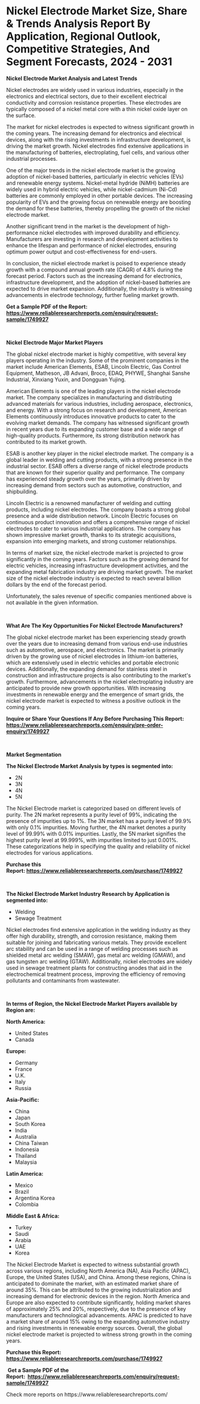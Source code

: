 <p><h1>Nickel Electrode Market Size, Share & Trends Analysis Report By Application, Regional Outlook, Competitive Strategies, And Segment Forecasts, 2024 - 2031</h1></p><p><strong>Nickel Electrode Market Analysis and Latest Trends</strong></p>
<p><p>Nickel electrodes are widely used in various industries, especially in the electronics and electrical sectors, due to their excellent electrical conductivity and corrosion resistance properties. These electrodes are typically composed of a nickel metal core with a thin nickel oxide layer on the surface.</p><p>The market for nickel electrodes is expected to witness significant growth in the coming years. The increasing demand for electronics and electrical devices, along with the rising investments in infrastructure development, is driving the market growth. Nickel electrodes find extensive applications in the manufacturing of batteries, electroplating, fuel cells, and various other industrial processes.</p><p>One of the major trends in the nickel electrode market is the growing adoption of nickel-based batteries, particularly in electric vehicles (EVs) and renewable energy systems. Nickel-metal hydride (NiMH) batteries are widely used in hybrid electric vehicles, while nickel-cadmium (Ni-Cd) batteries are commonly employed in other portable devices. The increasing popularity of EVs and the growing focus on renewable energy are boosting the demand for these batteries, thereby propelling the growth of the nickel electrode market.</p><p>Another significant trend in the market is the development of high-performance nickel electrodes with improved durability and efficiency. Manufacturers are investing in research and development activities to enhance the lifespan and performance of nickel electrodes, ensuring optimum power output and cost-effectiveness for end-users.</p><p>In conclusion, the nickel electrode market is poised to experience steady growth with a compound annual growth rate (CAGR) of 4.8% during the forecast period. Factors such as the increasing demand for electronics, infrastructure development, and the adoption of nickel-based batteries are expected to drive market expansion. Additionally, the industry is witnessing advancements in electrode technology, further fueling market growth.</p></p>
<p><strong>Get a Sample PDF of the Report:&nbsp; <a href="https://www.reliableresearchreports.com/enquiry/request-sample/1749927">https://www.reliableresearchreports.com/enquiry/request-sample/1749927</a></strong></p>
<p>&nbsp;</p>
<p><strong>Nickel Electrode Major Market Players</strong></p>
<p><p>The global nickel electrode market is highly competitive, with several key players operating in the industry. Some of the prominent companies in the market include American Elements, ESAB, Lincoln Electric, Gas Control Equipment, Matheson, JB Advani, Broco, EDAQ, PHYWE, Shanghai Sanshe Industrial, Xinxiang Yuxin, and Dongguan Yujing.</p><p>American Elements is one of the leading players in the nickel electrode market. The company specializes in manufacturing and distributing advanced materials for various industries, including aerospace, electronics, and energy. With a strong focus on research and development, American Elements continuously introduces innovative products to cater to the evolving market demands. The company has witnessed significant growth in recent years due to its expanding customer base and a wide range of high-quality products. Furthermore, its strong distribution network has contributed to its market growth.</p><p>ESAB is another key player in the nickel electrode market. The company is a global leader in welding and cutting products, with a strong presence in the industrial sector. ESAB offers a diverse range of nickel electrode products that are known for their superior quality and performance. The company has experienced steady growth over the years, primarily driven by increasing demand from sectors such as automotive, construction, and shipbuilding.</p><p>Lincoln Electric is a renowned manufacturer of welding and cutting products, including nickel electrodes. The company boasts a strong global presence and a wide distribution network. Lincoln Electric focuses on continuous product innovation and offers a comprehensive range of nickel electrodes to cater to various industrial applications. The company has shown impressive market growth, thanks to its strategic acquisitions, expansion into emerging markets, and strong customer relationships.</p><p>In terms of market size, the nickel electrode market is projected to grow significantly in the coming years. Factors such as the growing demand for electric vehicles, increasing infrastructure development activities, and the expanding metal fabrication industry are driving market growth. The market size of the nickel electrode industry is expected to reach several billion dollars by the end of the forecast period.</p><p>Unfortunately, the sales revenue of specific companies mentioned above is not available in the given information.</p></p>
<p>&nbsp;</p>
<p><strong>What Are The Key Opportunities For Nickel Electrode Manufacturers?</strong></p>
<p><p>The global nickel electrode market has been experiencing steady growth over the years due to increasing demand from various end-use industries such as automotive, aerospace, and electronics. The market is primarily driven by the growing use of nickel electrodes in lithium-ion batteries, which are extensively used in electric vehicles and portable electronic devices. Additionally, the expanding demand for stainless steel in construction and infrastructure projects is also contributing to the market's growth. Furthermore, advancements in the nickel electroplating industry are anticipated to provide new growth opportunities. With increasing investments in renewable energy and the emergence of smart grids, the nickel electrode market is expected to witness a positive outlook in the coming years.</p></p>
<p><strong>Inquire or Share Your Questions If Any Before Purchasing This Report: <a href="https://www.reliableresearchreports.com/enquiry/pre-order-enquiry/1749927">https://www.reliableresearchreports.com/enquiry/pre-order-enquiry/1749927</a></strong></p>
<p>&nbsp;</p>
<p><strong>Market Segmentation</strong></p>
<p><strong>The Nickel Electrode Market Analysis by types is segmented into:</strong></p>
<p><ul><li>2N</li><li>3N</li><li>4N</li><li>5N</li></ul></p>
<p><p>The Nickel Electrode market is categorized based on different levels of purity. The 2N market represents a purity level of 99%, indicating the presence of impurities up to 1%. The 3N market has a purity level of 99.9% with only 0.1% impurities. Moving further, the 4N market denotes a purity level of 99.99% with 0.01% impurities. Lastly, the 5N market signifies the highest purity level at 99.999%, with impurities limited to just 0.001%. These categorizations help in specifying the quality and reliability of nickel electrodes for various applications.</p></p>
<p><strong>Purchase this Report:&nbsp;<a href="https://www.reliableresearchreports.com/purchase/1749927">https://www.reliableresearchreports.com/purchase/1749927</a></strong></p>
<p>&nbsp;</p>
<p><strong>The Nickel Electrode Market Industry Research by Application is segmented into:</strong></p>
<p><ul><li>Welding</li><li>Sewage Treatment</li></ul></p>
<p><p>Nickel electrodes find extensive application in the welding industry as they offer high durability, strength, and corrosion resistance, making them suitable for joining and fabricating various metals. They provide excellent arc stability and can be used in a range of welding processes such as shielded metal arc welding (SMAW), gas metal arc welding (GMAW), and gas tungsten arc welding (GTAW). Additionally, nickel electrodes are widely used in sewage treatment plants for constructing anodes that aid in the electrochemical treatment process, improving the efficiency of removing pollutants and contaminants from wastewater.</p></p>
<p>&nbsp;</p>
<p><strong>In terms of Region, the Nickel Electrode Market Players available by Region are:</strong></p>
<p>
    <p> <strong> North America: </strong>
        <ul>
            <li>United States</li>
            <li>Canada</li>
        </ul>
        </p> 
    <p> <strong> Europe: </strong>
        <ul>
            <li>Germany</li>
            <li>France</li>
            <li>U.K.</li>
            <li>Italy</li>
            <li>Russia</li>
        </ul>
        </p> 
    <p> <strong> Asia-Pacific: </strong>
        <ul>
            <li>China</li>
            <li>Japan</li>
            <li>South Korea</li>
            <li>India</li>
            <li>Australia</li>
            <li>China Taiwan</li>
            <li>Indonesia</li>
            <li>Thailand</li>
            <li>Malaysia</li>
        </ul>
        </p> 
    <p> <strong> Latin America: </strong>
        <ul>
            <li>Mexico</li>
            <li>Brazil</li>
            <li>Argentina Korea</li>
            <li>Colombia</li>
        </ul>
        </p> 
    <p> <strong> Middle East & Africa: </strong>
        <ul>
            <li>Turkey</li>
            <li>Saudi</li>
            <li>Arabia</li>
            <li>UAE</li>
            <li>Korea</li>
        </ul>
    </p>
    </p>
<p><p>The Nickel Electrode Market is expected to witness substantial growth across various regions, including North America (NA), Asia Pacific (APAC), Europe, the United States (USA), and China. Among these regions, China is anticipated to dominate the market, with an estimated market share of around 35%. This can be attributed to the growing industrialization and increasing demand for electronic devices in the region. North America and Europe are also expected to contribute significantly, holding market shares of approximately 25% and 20%, respectively, due to the presence of key manufacturers and technological advancements. APAC is predicted to have a market share of around 15% owing to the expanding automotive industry and rising investments in renewable energy sources. Overall, the global nickel electrode market is projected to witness strong growth in the coming years.</p></p>
<p><strong>Purchase this Report: <a href="https://www.reliableresearchreports.com/purchase/1749927">https://www.reliableresearchreports.com/purchase/1749927</a></strong></p>
<p>&nbsp;<strong>Get a Sample PDF of the Report:&nbsp;&nbsp;<a href="https://www.reliableresearchreports.com/enquiry/request-sample/1749927">https://www.reliableresearchreports.com/enquiry/request-sample/1749927</a></strong></p>
<p><strong></strong></p>
<p>Check more reports on https://www.reliableresearchreports.com/</p>
